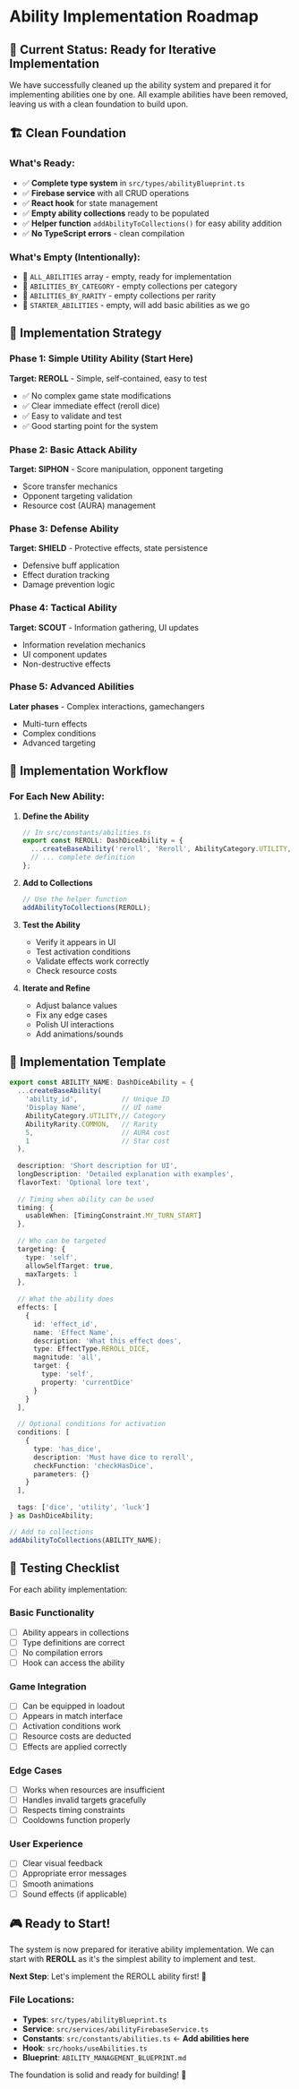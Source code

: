 # Ability Implementation Roadmap

## 🎯 Current Status: Ready for Iterative Implementation

We have successfully cleaned up the ability system and prepared it for implementing abilities one by one. All example abilities have been removed, leaving us with a clean foundation to build upon.

## 🏗️ Clean Foundation

### What's Ready:
- ✅ **Complete type system** in `src/types/abilityBlueprint.ts`
- ✅ **Firebase service** with all CRUD operations
- ✅ **React hook** for state management
- ✅ **Empty ability collections** ready to be populated
- ✅ **Helper function** `addAbilityToCollections()` for easy ability addition
- ✅ **No TypeScript errors** - clean compilation

### What's Empty (Intentionally):
- 🔧 `ALL_ABILITIES` array - empty, ready for implementation
- 🔧 `ABILITIES_BY_CATEGORY` - empty collections per category
- 🔧 `ABILITIES_BY_RARITY` - empty collections per rarity
- 🔧 `STARTER_ABILITIES` - empty, will add basic abilities as we go

## 🚀 Implementation Strategy

### Phase 1: Simple Utility Ability (Start Here)
**Target: REROLL** - Simple, self-contained, easy to test
- ✅ No complex game state modifications
- ✅ Clear immediate effect (reroll dice)
- ✅ Easy to validate and test
- ✅ Good starting point for the system

### Phase 2: Basic Attack Ability
**Target: SIPHON** - Score manipulation, opponent targeting
- Score transfer mechanics
- Opponent targeting validation
- Resource cost (AURA) management

### Phase 3: Defense Ability
**Target: SHIELD** - Protective effects, state persistence
- Defensive buff application
- Effect duration tracking
- Damage prevention logic

### Phase 4: Tactical Ability
**Target: SCOUT** - Information gathering, UI updates
- Information revelation mechanics
- UI component updates
- Non-destructive effects

### Phase 5: Advanced Abilities
**Later phases** - Complex interactions, gamechangers
- Multi-turn effects
- Complex conditions
- Advanced targeting

## 🔧 Implementation Workflow

### For Each New Ability:

1. **Define the Ability**
   ```typescript
   // In src/constants/abilities.ts
   export const REROLL: DashDiceAbility = {
     ...createBaseAbility('reroll', 'Reroll', AbilityCategory.UTILITY, AbilityRarity.COMMON, 5, 1),
     // ... complete definition
   };
   ```

2. **Add to Collections**
   ```typescript
   // Use the helper function
   addAbilityToCollections(REROLL);
   ```

3. **Test the Ability**
   - Verify it appears in UI
   - Test activation conditions
   - Validate effects work correctly
   - Check resource costs

4. **Iterate and Refine**
   - Adjust balance values
   - Fix any edge cases
   - Polish UI interactions
   - Add animations/sounds

## 📝 Implementation Template

```typescript
export const ABILITY_NAME: DashDiceAbility = {
  ...createBaseAbility(
    'ability_id',           // Unique ID
    'Display Name',         // UI name
    AbilityCategory.UTILITY,// Category
    AbilityRarity.COMMON,   // Rarity
    5,                      // AURA cost
    1                       // Star cost
  ),
  
  description: 'Short description for UI',
  longDescription: 'Detailed explanation with examples',
  flavorText: 'Optional lore text',
  
  // Timing when ability can be used
  timing: {
    usableWhen: [TimingConstraint.MY_TURN_START]
  },
  
  // Who can be targeted
  targeting: {
    type: 'self',
    allowSelfTarget: true,
    maxTargets: 1
  },
  
  // What the ability does
  effects: [
    {
      id: 'effect_id',
      name: 'Effect Name',
      description: 'What this effect does',
      type: EffectType.REROLL_DICE,
      magnitude: 'all',
      target: {
        type: 'self',
        property: 'currentDice'
      }
    }
  ],
  
  // Optional conditions for activation
  conditions: [
    {
      type: 'has_dice',
      description: 'Must have dice to reroll',
      checkFunction: 'checkHasDice',
      parameters: {}
    }
  ],
  
  tags: ['dice', 'utility', 'luck']
} as DashDiceAbility;

// Add to collections
addAbilityToCollections(ABILITY_NAME);
```

## 🧪 Testing Checklist

For each ability implementation:

### Basic Functionality
- [ ] Ability appears in collections
- [ ] Type definitions are correct
- [ ] No compilation errors
- [ ] Hook can access the ability

### Game Integration
- [ ] Can be equipped in loadout
- [ ] Appears in match interface
- [ ] Activation conditions work
- [ ] Resource costs are deducted
- [ ] Effects are applied correctly

### Edge Cases
- [ ] Works when resources are insufficient
- [ ] Handles invalid targets gracefully
- [ ] Respects timing constraints
- [ ] Cooldowns function properly

### User Experience
- [ ] Clear visual feedback
- [ ] Appropriate error messages
- [ ] Smooth animations
- [ ] Sound effects (if applicable)

## 🎮 Ready to Start!

The system is now prepared for iterative ability implementation. We can start with **REROLL** as it's the simplest ability to implement and test.

**Next Step**: Let's implement the REROLL ability first! 🎲

### File Locations:
- **Types**: `src/types/abilityBlueprint.ts`
- **Service**: `src/services/abilityFirebaseService.ts`
- **Constants**: `src/constants/abilities.ts` ← **Add abilities here**
- **Hook**: `src/hooks/useAbilities.ts`
- **Blueprint**: `ABILITY_MANAGEMENT_BLUEPRINT.md`

The foundation is solid and ready for building! 🚀